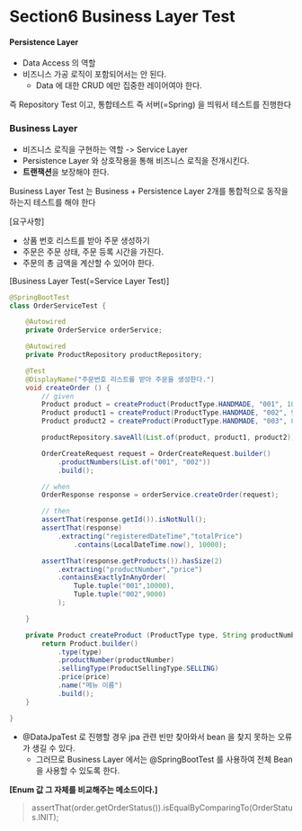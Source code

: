 # Section6 Business Layer Test 
#### Persistence Layer
- Data Access 의 역할
- 비즈니스 가공 로직이 포함되어서는 안 된다.
  - Data 에 대한 CRUD 에만 집중한 레이어여야 한다.

즉 Repository Test 이고, 통합테스트 즉 서버(=Spring) 을 띄워서 테스트를 진행한다 <br>

### Business Layer
- 비즈니스 로직을 구현하는 역할 -> Service Layer
- Persistence Layer 와 상호작용을 통해 비즈니스 로직을 전개시킨다.
- **트랜잭션**을 보장해야 한다.

Business Layer Test 는 Business + Persistence Layer 2개를 통합적으로 동작을 하는지 테스트를 해야 한다 <br>

[요구사항]
- 상품 번호 리스트를 받아 주문 생성하기
- 주문은 주문 상태, 주문 등록 시간을 가진다.
- 주문의 총 금액을 계산할 수 있어야 한다.

[Business Layer Test(=Service Layer Test)]
```java
@SpringBootTest
class OrderServiceTest {

	@Autowired
	private OrderService orderService;

	@Autowired
	private ProductRepository productRepository;

	@Test
	@DisplayName("주문번호 리스트를 받아 주문을 생성한다.")
	void createOrder () {
		// given
		Product product = createProduct(ProductType.HANDMADE, "001", 10000);
		Product product1 = createProduct(ProductType.HANDMADE, "002", 9000);
		Product product2 = createProduct(ProductType.HANDMADE, "003", 8000);

		productRepository.saveAll(List.of(product, product1, product2));

		OrderCreateRequest request = OrderCreateRequest.builder()
			.productNumbers(List.of("001", "002"))
			.build();

		// when
		OrderResponse response = orderService.createOrder(request);

		// then
		assertThat(response.getId()).isNotNull();
		assertThat(response)
			.extracting("registeredDateTime","totalPrice")
				.contains(LocalDateTime.now(), 10000);

		assertThat(response.getProducts()).hasSize(2)
			.extracting("productNumber","price")
			.containsExactlyInAnyOrder(
				Tuple.tuple("001",10000),
				Tuple.tuple("002",9000)
			);

	}

	private Product createProduct (ProductType type, String productNumber, int price) {
		return Product.builder()
			.type(type)
			.productNumber(productNumber)
			.sellingType(ProductSellingType.SELLING)
			.price(price)
			.name("메뉴 이름")
			.build();
	}

}
```

- @DataJpaTest 로 진행할 경우 jpa 관련 빈만 찾아와서 bean 을 찾지 못하는 오류가 생길 수 있다.
  - 그러므로 Business Layer 에서는 @SpringBootTest 를 사용하여 전체 Bean 을 사용할 수 있도록 한다.

**[Enum 값 그 자체를 비교해주는 메소드이다.]**
> assertThat(order.getOrderStatus()).isEqualByComparingTo(OrderStatus.INIT);














































